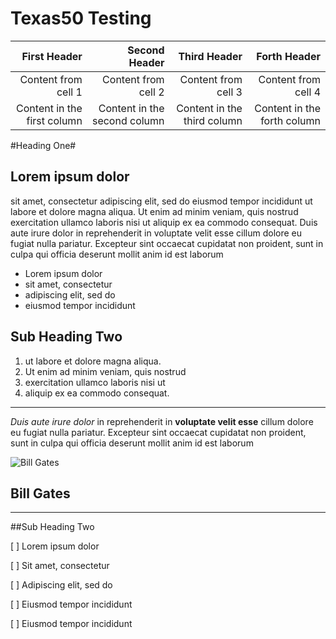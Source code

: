 # Texas50 Testing  
| First Header | Second Header | Third Header | Forth Header  |
| -----------: | ------------: | -----------: | ------------: |
| Content from cell 1 | Content from cell 2 | Content from cell 3 | Content from cell 4 | 
| Content in the first column | Content in the second column | Content in the third column | Content in the forth column |

#Heading One#

## Lorem ipsum dolor

 sit amet, consectetur adipiscing elit, sed do eiusmod tempor incididunt ut labore et dolore magna aliqua. Ut enim ad minim veniam, quis nostrud exercitation ullamco laboris nisi ut aliquip ex ea commodo consequat. Duis aute irure dolor in reprehenderit in voluptate velit esse cillum dolore eu fugiat nulla pariatur. Excepteur sint occaecat cupidatat non proident, sunt in culpa qui officia deserunt mollit anim id est laborum

- Lorem ipsum dolor 
- sit amet, consectetur
- adipiscing elit, sed do
- eiusmod tempor incididunt

## Sub Heading Two

1. ut labore et dolore magna aliqua. 
2. Ut enim ad minim veniam, quis nostrud
3. exercitation ullamco laboris nisi ut 
4. aliquip ex ea commodo consequat. 

------------------------------------

*Duis aute irure dolor* in reprehenderit in **voluptate velit esse** cillum dolore eu fugiat nulla pariatur.
Excepteur sint occaecat cupidatat non proident, sunt in culpa qui officia deserunt mollit anim id est laborum

![Bill Gates](http://www.timeslive.co.za/Feeds/Reuters_Images/2014/02/04/bill-gates/ALTERNATES/crop_630x400/Bill+Gates)  
## Bill Gates

--------------------------

##Sub Heading Two

[  ] Lorem ipsum dolor

[  ] Sit amet, consectetur

[  ] Adipiscing elit, sed do

[  ] Eiusmod tempor incididunt

[  ] Eiusmod tempor incididunt  
